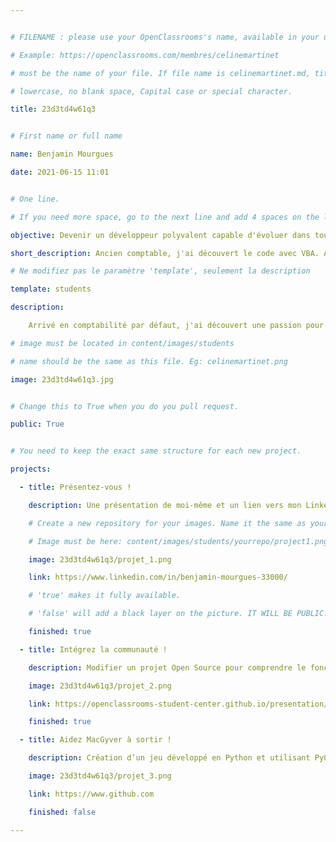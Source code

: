 ```yaml
---


# FILENAME : please use your OpenClassrooms's name, available in your url.

# Example: https://openclassrooms.com/membres/celinemartinet

# must be the name of your file. If file name is celinemartinet.md, title is celinemartinet.

# lowercase, no blank space, Capital case or special character.

title: 23d3td4w61q3


# First name or full name

name: Benjamin Mourgues

date: 2021-06-15 11:01


# One line.

# If you need more space, go to the next line and add 4 spaces on the left, as in 'description'.

objective: Devenir un développeur polyvalent capable d'évoluer dans tout environnement

short_description: Ancien comptable, j'ai découvert le code avec VBA. Aujourd'hui Python par passion. 

# Ne modifiez pas le paramètre 'template', seulement la description

template: students

description:

    Arrivé en comptabilité par défaut, j'ai découvert une passion pour l'algo avec VBA.

# image must be located in content/images/students

# name should be the same as this file. Eg: celinemartinet.png

image: 23d3td4w61q3.jpg


# Change this to True when you do you pull request.

public: True


# You need to keep the exact same structure for each new project.

projects:

  - title: Présentez-vous !

    description: Une présentation de moi-même et un lien vers mon LinkedIn.

    # Create a new repository for your images. Name it the same as your nickname and profile picture.

    # Image must be here: content/images/students/yourrepo/project1.png

    image: 23d3td4w61q3/projet_1.png

    link: https://www.linkedin.com/in/benjamin-mourgues-33000/

    # 'true' makes it fully available.

    # 'false' will add a black layer on the picture. IT WILL BE PUBLIC!

    finished: true

  - title: Intégrez la communauté !

    description: Modifier un projet Open Source pour comprendre le fonctionnement de Git, de Github et des pull requests. 

    image: 23d3td4w61q3/projet_2.png

    link: https://openclassrooms-student-center.github.io/presentation/students/ratus.html

    finished: true

  - title: Aidez MacGyver à sortir !

    description: Création d’un jeu développé en Python et utilisant PyGame.

    image: 23d3td4w61q3/projet_3.png

    link: https://www.github.com

    finished: false

---
```

